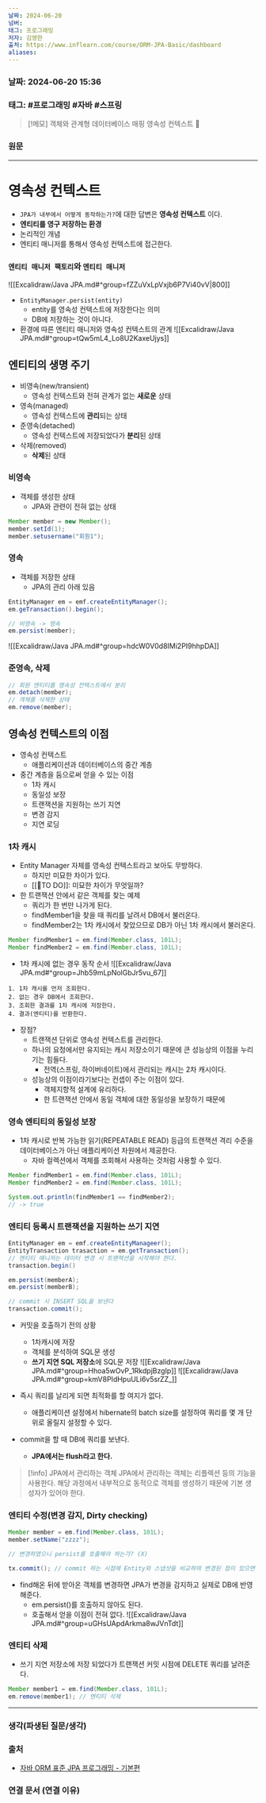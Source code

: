 ```yaml
---
날짜: 2024-06-20
넘버: 
태그: 프로그래밍
저자: 김영한
출처: https://www.inflearn.com/course/ORM-JPA-Basic/dashboard
aliases:
---
```

### 날짜:  2024-06-20 15:36

### 태그: #프로그래밍 #자바 #스프링

>[!메모]
> 객체와 관계형 데이터베이스 매핑
> 영속성 컨텍스트

### 원문
---
# 영속성 컨텍스트
- `JPA가 내부에서 어떻게 동작하는가?`에 대한 답변은 **영속성 컨텍스트** 이다.
- **엔티티를 영구 저장하는 환경**
- 논리적인 개념
- 엔티티 매니저를 통해서 영속성 컨텍스트에 접근한다.
### `엔티티 매니저 팩토리`와 `엔티티 매니저`
![[Excalidraw/Java JPA.md#^group=fZZuVxLpVxjb6P7Vi40vV|800]]
- `EntityManager.persist(entity)`
	- entity를 영속성 컨텍스트에 저장한다는 의미
	- DB에 저장하는 것이 아니다.
- 환경에 따른 엔티티 매니저와 영속성 컨텍스트의 관계
![[Excalidraw/Java JPA.md#^group=tQw5mL4_Lo8U2KaxeUjys]]
## 엔티티의 생명 주기
- 비영속(new/transient)
	- 영속성 컨텍스트와 전혀 관계가 없는 **새로운** 상태
- 영속(managed)
	- 영속성 컨텍스트에 **관리**되는 상태
- 준영속(detached)
	- 영속성 컨텍스트에 저장되었다가 **분리**된 상태
- 삭제(removed)
	- **삭제**된 상태
### 비영속
- 객체를 생성한 상태
	- JPA와 관련이 전혀 없는 상태
```java
Member member = new Member();
member.setId(1);
member.setusername("회원1");
```
### 영속
- 객체를 저장한 상태
	- JPA의 관리 아래 있음
```java
EntityManager em = emf.createEntityManager();
em.geTransaction().begin();

// 비영속 -> 영속
em.persist(member);
```
![[Excalidraw/Java JPA.md#^group=hdcW0V0d8IMi2PI9hhpDA]]
### 준영속, 삭제
```java
// 회원 엔티티를 영속성 컨텍스트에서 분리
em.detach(member);
// 객체를 삭제한 상태
em.remove(member);
```
## 영속성 컨텍스트의 이점
- 영속성 컨텍스트
	- 애플리케이션과 데이터베이스의 중간 계층
- 중간 계층을 둠으로써 얻을 수 있는 이점
	- 1차 캐시
	- 동일성 보장
	- 트랜잭션을 지원하는 쓰기 지연
	- 변경 감지
	- 지연 로딩
### 1차 캐시
- Entity Manager 자체를 영속성 컨텍스트라고 보아도 무방하다.
	- 하지만 미묘한 차이가 있다.
	- [[TO DO]]: 미묘한 차이가 무엇일까?
- 한 트랜잭션 안에서 같은 객체를 찾는 예제
	- 쿼리가 한 번만 나가게 된다.
	- findMember1을 찾을 때 쿼리를 날려서 DB에서 불러온다.
	- findMember2는 1차 캐시에서 찾았으므로 DB가 아닌 1차 캐시에서 불러온다.
```java
Member findMember1 = em.find(Member.class, 101L);
Member findMember2 = em.find(Member.class, 101L);
```

- 1차 캐시에 없는 경우 동작 순서
![[Excalidraw/Java JPA.md#^group=Jhb59mLpNolGbJr5vu_67]]
```
1. 1차 캐시를 먼저 조회한다.
2. 없는 경우 DB에서 조회한다.
3. 조회한 결과를 1차 캐시에 저장한다.
4. 결과(엔티티)를 반환한다.
```
- 장점?
	- 트랜잭션 단위로 영속성 컨텍스트를 관리한다.
	- 하나의 요청에서만 유지되는 캐시 저장소이기 때문에 큰 성능상의 이점을 누리기는 힘들다.
		- 전역(스프링, 하이버네이트)에서 관리되는 캐시는 2차 캐시이다.
	- 성능상의 이점이라기보다는 컨셉이 주는 이점이 있다.
		- 객체지향적 설계에 유리하다.
		- 한 트랜잭션 안에서 동일 객체에 대한 동일성을 보장하기 때문에
### 영속 엔티티의 동일성 보장
- 1차 캐시로 반복 가능한 읽기(REPEATABLE READ) 등급의 트랜잭션 격리 수준을 데이터베이스가 아닌 애플리케이션 차원에서 제공한다.
	- 자바 컬렉션에서 객체를 조회해서 사용하는 것처럼 사용할 수 있다.
```java
Member findMember1 = em.find(Member.class, 101L);
Member findMember2 = em.find(Member.class, 101L);

System.out.println(findMember1 == findMember2);
// -> true
```
### 엔티티 등록시 트랜잭션을 지원하는 쓰기 지연
```java
EntityManager em = emf.createEntityManageer();
EntityTransaction trasaction = em.getTransaction();
// 엔티티 매니저는 데이터 변경 시 트랜잭션을 시작해야 한다.
transaction.begin()

em.persist(memberA);
em.persist(memberB);

// commit 시 INSERT SQL을 보낸다
transaction.commit();
```
- 커밋을 호출하기 전의 상황
	- 1차캐시에 저장
	- 객체를 분석하여 SQL문 생성
	- **쓰기 지연 SQL 저장소**에 SQL문 저장
![[Excalidraw/Java JPA.md#^group=Hhoa5wOvP_1RkdpjBzgIp]]
![[Excalidraw/Java JPA.md#^group=kmV8PIdHpuULi6v5srZZ_]]

- 즉시 쿼리를 날리게 되면 최적화를 할 여지가 없다.
	- 애플리케이션 설정에서 hibernate의 batch size를 설정하여 쿼리를 몇 개 단위로 올릴지 설정할 수 있다.
- commit을 할 때 DB에 쿼리를 보낸다.
	- **JPA에서는 flush라고 한다.**

> [!info] JPA에서 관리하는 객체
> JPA에서 관리하는 객체는 리플렉션 등의 기능을 사용한다. 
> 해당 과정에서 내부적으로 동적으로 객체를 생성하기 때문에 기본 생성자가 있어야 한다.
### 엔티티 수정(변경 감지, Dirty checking)
```java
Member member = em.find(Member.class, 101L);
member.setName("zzzz");

// 변경하였으니 persist를 호출해야 하는가? (X)

tx.commit(); // commit 하는 시점에 Entity와 스냅샷을 비교하여 변경된 점이 있으면 UPDATE 쿼리를 쓰기 지연 저장소에 생성한다.
```
- find해온 뒤에 받아온 객체를 변경하면 JPA가 변경을 감지하고 실제로 DB에 반영해준다.
	- em.persist()를 호출하지 않아도 된다.
	- 호출해서 얻을 이점이 전혀 없다.
![[Excalidraw/Java JPA.md#^group=uGHsUApdArkma8wJVnTdt]]

### 엔티티 삭제
- 쓰기 지연 저장소에 저장 되었다가 트랜잭션 커밋 시점에 DELETE 쿼리를 날려준다.
```java
Member member1 = em.find(Member.class, 101L);
em.remove(member1); // 엔티티 삭제
```


---
### 생각(파생된 질문/생각)

### 출처
- [자바 ORM 표준 JPA 프로그래밍 - 기본편](https://www.inflearn.com/course/ORM-JPA-Basic/dashboard)

### 연결 문서 (연결 이유)
